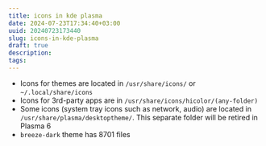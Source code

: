 ```yaml
---
title: icons in kde plasma
date: 2024-07-23T17:34:40+03:00
uuid: 20240723173440
slug: icons-in-kde-plasma
draft: true
description: 
tags: 
---
```





- Icons for themes are located in `/usr/share/icons/` or `~/.local/share/icons`
- Icons for 3rd-party apps are in `/usr/share/icons/hicolor/(any-folder)`
- Some icons (system tray icons such as network, audio) are located in `/usr/share/plasma/desktoptheme/`. This separate folder will be retired in Plasma 6
- `breeze-dark` theme has 8701 files